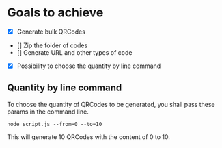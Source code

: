 # Goals to achieve

- [x] Generate bulk QRCodes
- [] Zip the folder of codes
- [] Generate URL and other types of code
- [x] Possibility to choose the quantity by line command

## Quantity by line command

To choose the quantity of QRCodes to be generated, you shall pass these params in the command line.

`node script.js --from=0 --to=10`

This will generate 10 QRCodes with the content of 0 to 10.
